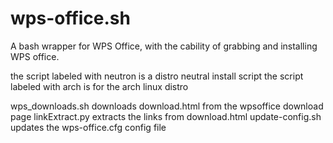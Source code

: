 # wps-office.sh
A bash wrapper for WPS Office, with the cability of grabbing and installing WPS office.

the script labeled with neutron is a distro neutral install script
the script labeled with arch is for the arch linux distro


wps_downloads.sh downloads download.html from the wpsoffice download page
linkExtract.py extracts the links from download.html
update-config.sh updates the wps-office.cfg config file
